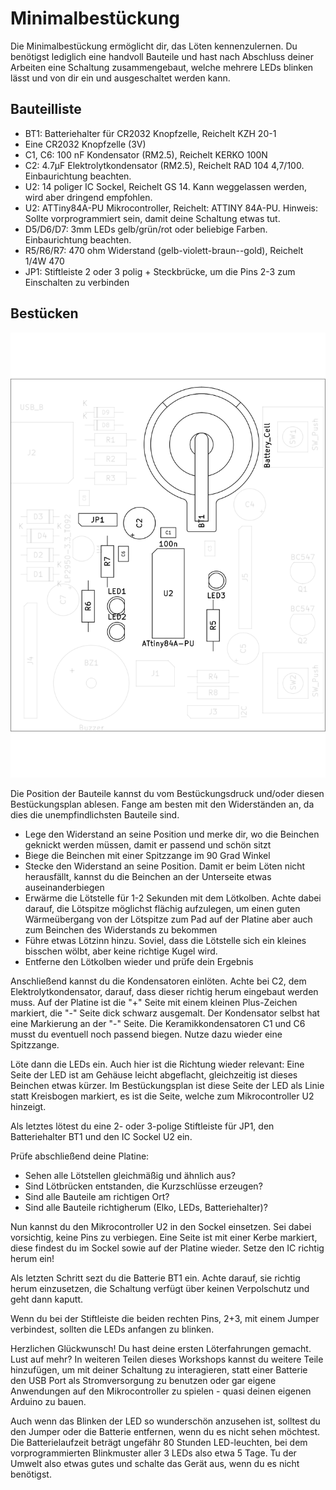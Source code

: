 # Minimalbestückung

Die Minimalbestückung ermöglicht dir, das Löten kennenzulernen. Du benötigst lediglich eine handvoll Bauteile und hast nach Abschluss deiner Arbeiten eine Schaltung zusammengebaut, welche mehrere LEDs blinken lässt und von dir ein und ausgeschaltet werden kann.

## Bauteilliste
* BT1: Batteriehalter für CR2032 Knopfzelle, Reichelt KZH 20-1
* Eine CR2032 Knopfzelle (3V)
* C1, C6: 100 nF Kondensator (RM2.5), Reichelt KERKO 100N
* C2: 4.7µF Elektrolytkondensator (RM2.5), Reichelt RAD 104 4,7/100. Einbaurichtung beachten.
* U2: 14 poliger IC Sockel, Reichelt GS 14. Kann weggelassen werden, wird aber dringend empfohlen.
* U2: ATTiny84A-PU Mikrocontroller, Reichelt: ATTINY 84A-PU. Hinweis: Sollte vorprogrammiert sein, damit deine Schaltung etwas tut.
* D5/D6/D7: 3mm LEDs gelb/grün/rot oder beliebige Farben. Einbaurichtung beachten.
* R5/R6/R7: 470 ohm Widerstand (gelb-violett-braun--gold), Reichelt 1/4W 470
* JP1: Stiftleiste 2 oder 3 polig + Steckbrücke, um die Pins 2-3 zum Einschalten zu verbinden

## Bestücken

![Bestückungsplan](1_minimum.svg)

Die Position der Bauteile kannst du vom Bestückungsdruck und/oder diesen Bestückungsplan ablesen.
Fange am besten mit den Widerständen an, da dies die unempfindlichsten Bauteile sind.

* Lege den Widerstand an seine Position und merke dir, wo die Beinchen geknickt werden müssen, damit er passend und schön sitzt
* Biege die Beinchen mit einer Spitzzange im 90 Grad Winkel
* Stecke den Widerstand an seine Position. Damit er beim Löten nicht herausfällt, kannst du die Beinchen an der Unterseite etwas auseinanderbiegen
* Erwärme die Lötstelle für 1-2 Sekunden mit dem Lötkolben. Achte dabei darauf, die Lötspitze möglichst flächig aufzulegen, um einen guten Wärmeübergang von der Lötspitze zum Pad auf der Platine aber auch zum Beinchen des Widerstands zu bekommen
* Führe etwas Lötzinn hinzu. Soviel, dass die Lötstelle sich ein kleines bisschen wölbt, aber keine richtige Kugel wird.
* Entferne den Lötkolben wieder und prüfe dein Ergebnis

Anschließend kannst du die Kondensatoren einlöten. Achte bei C2, dem Elektrolytkondensator, darauf, dass dieser richtig herum eingebaut werden muss. Auf der Platine ist die "+" Seite mit einem kleinen Plus-Zeichen markiert, die "-" Seite dick schwarz ausgemalt. Der Kondensator selbst hat eine Markierung an der "-" Seite.
Die Keramikkondensatoren C1 und C6 musst du eventuell noch passend biegen. Nutze dazu wieder eine Spitzzange.

Löte dann die LEDs ein. Auch hier ist die Richtung wieder relevant: Eine Seite der LED ist am Gehäuse leicht abgeflacht, gleichzeitig ist dieses Beinchen etwas kürzer. Im Bestückungsplan ist diese Seite der LED als Linie statt Kreisbogen markiert, es ist die Seite, welche zum Mikrocontroller U2 hinzeigt.

Als letztes lötest du eine 2- oder 3-polige Stiftleiste für JP1, den Batteriehalter BT1 und den IC Sockel U2 ein.

Prüfe abschließend deine Platine:
* Sehen alle Lötstellen gleichmäßig und ähnlich aus?
* Sind Lötbrücken entstanden, die Kurzschlüsse erzeugen?
* Sind alle Bauteile am richtigen Ort?
* Sind alle Bauteile richtigherum (Elko, LEDs, Batteriehalter)?

Nun kannst du den Mikrocontroller U2 in den Sockel einsetzen. Sei dabei vorsichtig, keine Pins zu verbiegen. Eine Seite ist mit einer Kerbe markiert, diese findest du im Sockel sowie auf der Platine wieder. Setze den IC richtig herum ein!

Als letzten Schritt sezt du die Batterie BT1 ein. Achte darauf, sie richtig herum einzusetzen, die Schaltung verfügt über keinen Verpolschutz und geht dann kaputt.

Wenn du bei der Stiftleiste die beiden rechten Pins, 2+3, mit einem Jumper verbindest, sollten die LEDs anfangen zu blinken.

Herzlichen Glückwunsch! Du hast deine ersten Löterfahrungen gemacht. Lust auf mehr? In weiteren Teilen dieses Workshops kannst du weitere Teile hinzufügen, um mit deiner Schaltung zu interagieren, statt einer Batterie den USB Port als Stromversorgung zu benutzen oder gar eigene Anwendungen auf den Mikrocontroller zu spielen - quasi deinen eigenen Arduino zu bauen.

Auch wenn das Blinken der LED so wunderschön anzusehen ist, solltest du den Jumper oder die Batterie entfernen, wenn du es nicht sehen möchtest. Die Batterielaufzeit beträgt ungefähr 80 Stunden LED-leuchten, bei dem vorprogrammierten Blinkmuster aller 3 LEDs also etwa 5 Tage. Tu der Umwelt also etwas gutes und schalte das Gerät aus, wenn du es nicht benötigst.
